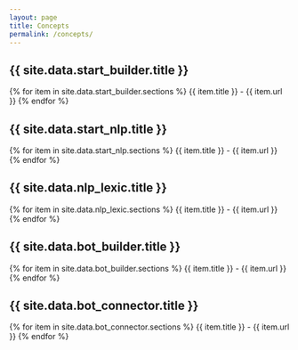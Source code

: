 ```yaml
---
layout: page
title: Concepts
permalink: /concepts/
---
```


## {{ site.data.start_builder.title }}

{% for item in site.data.start_builder.sections %}
  {{ item.title }} - {{ item.url }}
{% endfor %}

## {{ site.data.start_nlp.title }}

{% for item in site.data.start_nlp.sections %}
  {{ item.title }} - {{ item.url }}
{% endfor %}

## {{ site.data.nlp_lexic.title }}

{% for item in site.data.nlp_lexic.sections %}
  {{ item.title }} - {{ item.url }}
{% endfor %}

## {{ site.data.bot_builder.title }}

{% for item in site.data.bot_builder.sections %}
  {{ item.title }} - {{ item.url }}
{% endfor %}

## {{ site.data.bot_connector.title }}

{% for item in site.data.bot_connector.sections %}
  {{ item.title }} - {{ item.url }}
{% endfor %}
